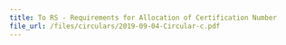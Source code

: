 ```yaml
---
title: To RS - Requirements for Allocation of Certification Number
file_url: /files/circulars/2019-09-04-Circular-c.pdf
---
```

